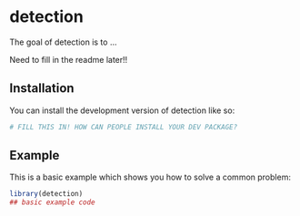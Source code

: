 
# detection

<!-- badges: start -->
<!-- badges: end -->

The goal of detection is to ...

Need to fill in the readme later!!

## Installation

You can install the development version of detection like so:

``` r
# FILL THIS IN! HOW CAN PEOPLE INSTALL YOUR DEV PACKAGE?
```

## Example

This is a basic example which shows you how to solve a common problem:

``` r
library(detection)
## basic example code
```

